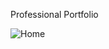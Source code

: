 Professional Portfolio
 

![Home](https://github.com/prajyotkalekar/Portfolio/assets/141732867/94b9b52a-0cba-4b4b-badb-f1dea882a109)
